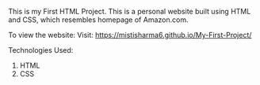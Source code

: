 This is my First HTML Project. 
This is a personal website built using HTML and CSS, which resembles homepage of Amazon.com.


To view the website:
Visit:   https://mistisharma6.github.io/My-First-Project/


Technologies Used:
1. HTML
2. CSS
